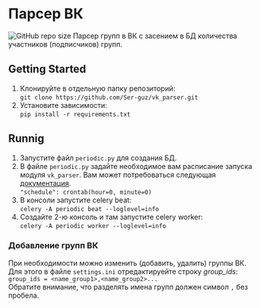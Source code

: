 # Парсер ВК 
<img alt="GitHub repo size" src="https://img.shields.io/github/repo-size/Ser-guz/vk_parser">
Парсер групп в ВК с засением в БД количества участников (подписчиков) групп.<br>

## Getting Started 
1. Клонируйте в отдельную папку репозиторий:<br>
```git clone https://github.com/Ser-guz/vk_parser.git```
2. Установите зависимости:<br>
```pip install -r requirements.txt```

## Runnig
1. Запустите файл `periodic.py` для создания БД.
2. В файле `periodic.py` задайте необходимое вам расписание запуска модуля `vk_parser`.
Вам может потребоваться следующая [документация](https://docs.celeryproject.org/en/latest/userguide/periodic-tasks.html#crontab-schedules).<br>
```"schedule": crontab(hour=0, minute=0)```<br>
3. В консоли запустите celery beat:<br>
```celery -A periodic beat --loglevel=info```
4. Создайте 2-ю консоль и там запустите celery worker:<br>
```celery -A periodic worker --loglevel=info```

### Добавление групп ВК
При необходимости можно изменить (добавить, удалить) группы ВК.<br>
Для этого в файле `settings.ini` отредактируейте строку *group_ids*:<br>
```group_ids = <name_group1>,<name_group2>...```<br>
Обратите внимание, что разделять имена групп должен символ `,` без пробела.


